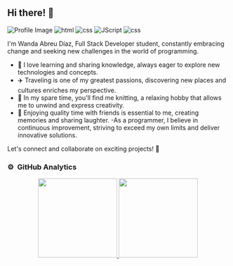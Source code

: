 ## Hi there! 👋
![Profile Image](https://i.pinimg.com/originals/c6/97/3a/c6973a6c1ef3378c8d87d752899a7e17.png)
![html](https://img.shields.io/badge/HTML5-E34F26?style=for-the-badge&logo=html5&logoColor=white)
![css](https://img.shields.io/badge/CSS-239120?&style=for-the-badge&logo=css3&logoColor=white)
![JScript](https://img.shields.io/badge/JavaScript-323330?style=for-the-badge&logo=javascript&logoColor=F7DF1E)
![css](https://img.shields.io/badge/CSS3-1572B6?style=for-the-badge&logo=css3&logoColor=white)


I'm Wanda Abreu Díaz, Full Stack Developer student, constantly embracing change and seeking new challenges in the world of programming.

- 🌱 I love learning and sharing knowledge, always eager to explore new technologies and concepts.
- ✈️ Traveling is one of my greatest passions, discovering new places and cultures enriches my perspective.
- 🧶 In my spare time, you'll find me knitting, a relaxing hobby that allows me to unwind and express creativity.
- 🎉 Enjoying quality time with friends is essential to me, creating memories and sharing laughter.
-As a programmer, I believe in continuous improvement, striving to exceed my own limits and deliver innovative solutions.

Let's connect and collaborate on exciting projects! 🚀
</div>
                                                                                      
### ⚙️ &nbsp;GitHub Analytics

<p align="center">
<a href="https://github.com/ArisGuimera">
  <img height="180em" src="https://github-readme-stats-eight-theta.vercel.app/api?username=Wannda-Abreu&show_icons=true&theme=algolia&include_all_commits=true&count_private=true"/>
  <img height="180em" src="https://github-readme-stats-eight-theta.vercel.app/api/top-langs/?username=Wannda-Abreu&layout=compact&langs_count=8&theme=algolia"/>
</a>
</p>

<!---
Wannda-Abreu/Wannda-Abreu is a ✨ special ✨ repository because its `README.md` (this file) appears on your GitHub profile.
You can click the Preview link to take a look at your changes.
--->
